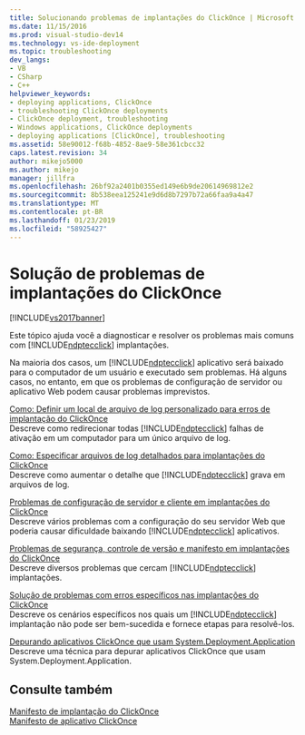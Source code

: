 ```yaml
---
title: Solucionando problemas de implantações do ClickOnce | Microsoft Docs
ms.date: 11/15/2016
ms.prod: visual-studio-dev14
ms.technology: vs-ide-deployment
ms.topic: troubleshooting
dev_langs:
- VB
- CSharp
- C++
helpviewer_keywords:
- deploying applications, ClickOnce
- troubleshooting ClickOnce deployments
- ClickOnce deployment, troubleshooting
- Windows applications, ClickOnce deployments
- deploying applications [ClickOnce], troubleshooting
ms.assetid: 58e90012-f68b-4852-8ae9-58e361cbcc32
caps.latest.revision: 34
author: mikejo5000
ms.author: mikejo
manager: jillfra
ms.openlocfilehash: 26bf92a2401b0355ed149e6b9de20614969812e2
ms.sourcegitcommit: 8b538eea125241e9d6d8b7297b72a66faa9a4a47
ms.translationtype: MT
ms.contentlocale: pt-BR
ms.lasthandoff: 01/23/2019
ms.locfileid: "58925427"
---
```

# <a name="troubleshooting-clickonce-deployments"></a>Solução de problemas de implantações do ClickOnce
[!INCLUDE[vs2017banner](../includes/vs2017banner.md)]

Este tópico ajuda você a diagnosticar e resolver os problemas mais comuns com [!INCLUDE[ndptecclick](../includes/ndptecclick-md.md)] implantações.  
  
 Na maioria dos casos, um [!INCLUDE[ndptecclick](../includes/ndptecclick-md.md)] aplicativo será baixado para o computador de um usuário e executado sem problemas. Há alguns casos, no entanto, em que os problemas de configuração de servidor ou aplicativo Web podem causar problemas imprevistos.  
  
 [Como: Definir um local de arquivo de log personalizado para erros de implantação do ClickOnce](../deployment/how-to-set-a-custom-log-file-location-for-clickonce-deployment-errors.md)  
 Descreve como redirecionar todas [!INCLUDE[ndptecclick](../includes/ndptecclick-md.md)] falhas de ativação em um computador para um único arquivo de log.  
  
 [Como: Especificar arquivos de log detalhados para implantações do ClickOnce](../deployment/how-to-specify-verbose-log-files-for-clickonce-deployments.md)  
 Descreve como aumentar o detalhe que [!INCLUDE[ndptecclick](../includes/ndptecclick-md.md)] grava em arquivos de log.  
  
 [Problemas de configuração de servidor e cliente em implantações do ClickOnce](../deployment/server-and-client-configuration-issues-in-clickonce-deployments.md)  
 Descreve vários problemas com a configuração do seu servidor Web que poderia causar dificuldade baixando [!INCLUDE[ndptecclick](../includes/ndptecclick-md.md)] aplicativos.  
  
 [Problemas de segurança, controle de versão e manifesto em implantações do ClickOnce](../deployment/security-versioning-and-manifest-issues-in-clickonce-deployments.md)  
 Descreve diversos problemas que cercam [!INCLUDE[ndptecclick](../includes/ndptecclick-md.md)] implantações.  
  
 [Solução de problemas com erros específicos nas implantações do ClickOnce](../deployment/troubleshooting-specific-errors-in-clickonce-deployments.md)  
 Descreve os cenários específicos nos quais um [!INCLUDE[ndptecclick](../includes/ndptecclick-md.md)] implantação não pode ser bem-sucedida e fornece etapas para resolvê-los.  
  
 [Depurando aplicativos ClickOnce que usam System.Deployment.Application](../deployment/debugging-clickonce-applications-that-use-system-deployment-application.md)  
 Descreve uma técnica para depurar aplicativos ClickOnce que usam System.Deployment.Application.  
  
## <a name="see-also"></a>Consulte também  
 [Manifesto de implantação do ClickOnce](../deployment/clickonce-deployment-manifest.md)   
 [Manifesto de aplicativo ClickOnce](../deployment/clickonce-application-manifest.md)
